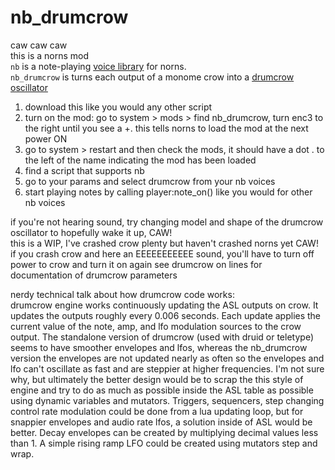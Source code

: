 # nb_drumcrow  
caw caw caw  
this is a norns mod  
`nb` is a note-playing [voice library](https://github.com/sixolet/nb) for norns.  
`nb_drumcrow` is turns each output of a monome crow into a [drumcrow oscillator](https://github.com/entzmingerc/drumcrow)  
  
1) download this like you would any other script  
2) turn on the mod: go to system > mods > find nb_drumcrow, turn enc3 to the right until you see a +. this tells norns to load the mod at the next power ON  
3) go to system > restart and then check the mods, it should have a dot . to the left of the name indicating the mod has been loaded  
4) find a script that supports nb  
5) go to your params and select drumcrow from your nb voices  
6) start playing notes by calling player:note_on() like you would for other nb voices  

if you're not hearing sound, try changing model and shape of the drumcrow oscillator to hopefully wake it up, CAW!  
this is a WIP, I've crashed crow plenty but haven't crashed norns yet CAW!  
if you crash crow and here an EEEEEEEEEEE sound, you'll have to turn off power to crow and turn it on again
see drumcrow on lines for documentation of drumcrow parameters  

nerdy technical talk about how drumcrow code works:  
drumcrow engine works continuously updating the ASL outputs on crow. It updates the outputs roughly every 0.006 seconds. Each update applies the current value of the note, amp, and lfo modulation sources to the crow output. The standalone version of drumcrow (used with druid or teletype) seems to have smoother envelopes and lfos, whereas the nb_drumcrow version the envelopes are not updated nearly as often so the envelopes and lfo can't oscillate as fast and are steppier at higher frequencies. I'm not sure why, but ultimately the better design would be to scrap the this style of engine and try to do as much as possible inside the ASL table as possible using dynamic variables and mutators. Triggers, sequencers, step changing control rate modulation could be done from a lua updating loop, but for snappier envelopes and audio rate lfos, a solution inside of ASL would be better. Decay envelopes can be created by multiplying decimal values less than 1. A simple rising ramp LFO could be created using mutators step and wrap. 
